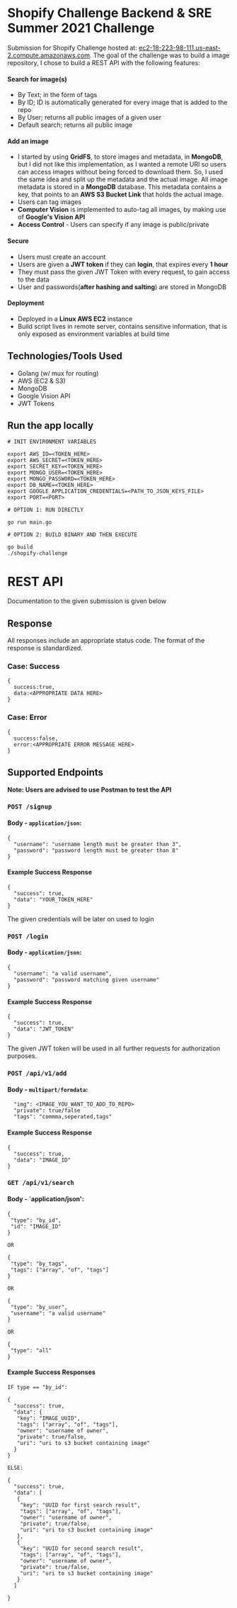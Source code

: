 # Shopify Challenge Backend & SRE Summer 2021 Challenge

Submission for Shopify Challenge hosted at: [ec2-18-223-98-111.us-east-2.compute.amazonaws.com](https://ec2-18-223-98-111.us-east-2.compute.amazonaws.com). The goal of the challenge was to build a image repository, I chose to build a REST API with the following features:
#### Search for image(s)
  * By Text; in the form of tags
  * By ID; ID is automatically generated for every image that is added to the repo
  * By User; returns all public images of a given user
  * Default search; returns all public image
  
#### Add an image
  * I started by using **GridFS**, to store images and metadata, in **MongoDB**, but I did not like this implementation, as I wanted a remote URI so users can access images without being forced to download them. So, I used the same idea and split up the metadata and the actual image. All image metadata is stored in a **MongoDB** database. This metadata contains a key, that points to an **AWS S3 Bucket Link** that holds the actual image.
  * Users can tag images
  * **Computer Vision** is implemented to auto-tag all images, by making use of **Google's Vision API**
  * **Access Control** - Users can specify if any image is public/private
  
 #### Secure 
  * Users must create an account
  * Users are given a **JWT token** if they can **login**, that expires every **1 hour**
  * They must pass the given JWT Token with every request, to gain access to the data
  * User and passwords(**after hashing and salting**) are stored in MongoDB
  
 #### Deployment 
  * Deployed in a **Linux AWS EC2** instance
  * Build script lives in remote server, contains sensitive information, that is only exposed as environment variables at build time

## Technologies/Tools Used
* Golang (w/ mux for routing)
* AWS (EC2 & S3)
* MongoDB
* Google Vision API
* JWT Tokens


## Run the app locally
    
    # INIT ENVIRONMENT VARIABLES
    
    export AWS_ID=<TOKEN_HERE>
    export AWS_SECRET=<TOKEN_HERE>
    export SECRET_KEY=<TOKEN_HERE>
    export MONGO_USER=<TOKEN_HERE>
    export MONGO_PASSWORD=<TOKEN_HERE>
    export DB_NAME=<TOKEN_HERE>
    export GOOGLE_APPLICATION_CREDENTIALS=<PATH_TO_JSON_KEYS_FILE>
    export PORT=<PORT>
    
    # OPTION 1: RUN DIRECTLY
    
    go run main.go
    
    # OPTION 2: BUILD BINARY AND THEN EXECUTE
    
    go build
    ./shopify-challenge
    
  

# REST API 

Documentation to the given submission is given below

## Response

All responses include an appropriate status code. The format of the response is standardized. 

### Case: Success
 
    { 
      success:true, 
      data:<APPROPRIATE DATA HERE>
    }

### Case: Error
 
    { 
      success:false, 
      error:<APPROPRIATE ERROR MESSAGE HERE>
    }
    
## Supported Endpoints

**Note: Users are advised to use Postman to test the API** 

### `POST /signup`
   #### Body - `application/json`:
   ```
   {
     "username": "username length must be greater than 3",
     "password": "password length must be greater than 8"
   }
   ```
   #### Example Success Response
   ```
   {
     "success": true,
     "data": "YOUR_TOKEN_HERE"
   }
   ```
   The given credentials will be later on used to login
   
### `POST /login`
   #### Body - `application/json`:
   ```
   {
     "username": "a valid username",
     "password": "password matching given username"
   }
   ```
   #### Example Success Response
   ```
   {
     "success": true,
     "data": "JWT_TOKEN"
   }
   ```
   The given JWT token will be used in all further requests for authorization purposes.
   
### `POST /api/v1/add`
   #### Body - `multipart/formdata`:
   ```
     "img": <IMAGE_YOU_WANT_TO_ADD_TO_REPO>
     "private": true/false
     "tags": "commma,seperated,tags"
   ```
   #### Example Success Response
   ```
   {
     "success": true,
     "data": "IMAGE_ID"
   }
   ```
### `GET /api/v1/search`
   #### Body - `application/json':
   ```
   {
    "type": "by_id",
    "id": "IMAGE_ID"
   }
   
   OR 
   
   {
    "type": "by_tags",
    "tags": ["array", "of", "tags"]
   }
   
   OR 
   
   {
    "type": "by_user",
    "username": "a valid username"
   }
   
   OR
   
   {
    "type": "all"
   }
   ```
   #### Example Success Responses
   ```
   IF type == "by_id": 
   
   {
     "success": true,
     "data": {
      "key": "IMAGE_UUID",
      "tags": ["array", "of", "tags"],
      "owner": "username of owner",
      "private": true/false,
      "uri": "uri to s3 bucket containing image"
     }
   }
   
   ELSE: 
   
   {
     "success": true,
     "data": [
      {
       "key": "UUID for first search result",
       "tags": ["array", "of", "tags"],
       "owner": "username of owner",
       "private": true/false,
       "uri": "uri to s3 bucket containing image"
      },
      {
       "key": "UUID for second search result",
       "tags": ["array", "of", "tags"],
       "owner": "username of owner",
       "private": true/false,
       "uri": "uri to s3 bucket containing image"
      }
     ]

   }
   ```


